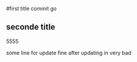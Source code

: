 #first title commit
go 

## seconde title
5555


some line for update fine after updating in very bad 
